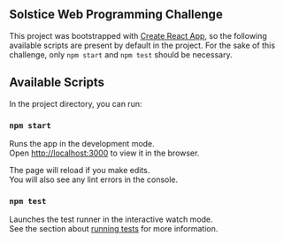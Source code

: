 ## Solstice Web Programming Challenge

This project was bootstrapped with [Create React App](https://github.com/facebook/create-react-app), so the following available scripts are present by default in the project. For the sake of this challenge, only `npm start` and `npm test` should be necessary.

## Available Scripts

In the project directory, you can run:

### `npm start`

Runs the app in the development mode.<br>
Open [http://localhost:3000](http://localhost:3000) to view it in the browser.

The page will reload if you make edits.<br>
You will also see any lint errors in the console.

### `npm test`

Launches the test runner in the interactive watch mode.<br>
See the section about [running tests](https://facebook.github.io/create-react-app/docs/running-tests) for more information.
